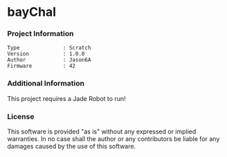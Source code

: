 bayChal
================



### Project Information
```
Type              : Scratch
Version           : 1.0.0
Author            : Jason6A
Firmware          : 42
```

### Additional Information
This project requires a Jade Robot to run!

### License
This software is provided "as is" without any expressed or implied warranties.  In no case shall the author or any contributors be liable for any damages caused by the use of this software.

